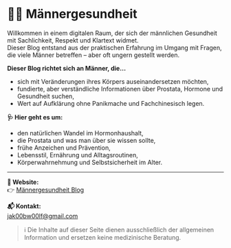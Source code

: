 # 🧔‍♂️ Männergesundheit

Willkommen in einem digitalen Raum, der sich der männlichen Gesundheit mit Sachlichkeit, Respekt und Klartext widmet.  
Dieser Blog entstand aus der praktischen Erfahrung im Umgang mit Fragen, die viele Männer betreffen – aber oft ungern gestellt werden.

**Dieser Blog richtet sich an Männer, die…**
- sich mit Veränderungen ihres Körpers auseinandersetzen möchten,
- fundierte, aber verständliche Informationen über Prostata, Hormone und Gesundheit suchen,
- Wert auf Aufklärung ohne Panikmache und Fachchinesisch legen.

 **🩺 Hier geht es um:**
- den natürlichen Wandel im Hormonhaushalt,
- die Prostata und was man über sie wissen sollte,
- frühe Anzeichen und Prävention,
- Lebensstil, Ernährung und Alltagsroutinen,
- Körperwahrnehmung und Selbstsicherheit im Alter.

---

**🔗 Website:**  
👉 [Männergesundheit Blog](https://gesundheit-prostata.github.io/gesundheit-aktuell/)

**📬 Kontakt:**  
[jak00bw00lf@gmail.com](mailto:jak00bw00lf@gmail.com)

> ℹ️ Die Inhalte auf dieser Seite dienen ausschließlich der allgemeinen Information und ersetzen keine medizinische Beratung.
